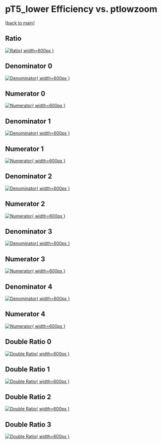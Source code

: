 # pT5_lower Efficiency vs. ptlowzoom

[[back to main](./)]



## Ratio

[![Ratio](../mtv/var/pT5_lower_vtr_0_0_eff_ptlowzoom.png){ width=600px }](../mtv/var/pT5_lower_vtr_0_0_eff_ptlowzoom.pdf)

## Denominator 0

[![Denominator](../mtv/den/pT5_lower_vtr_0_0_eff_ptlowzoom_den0.png){ width=600px }](../mtv/den/pT5_lower_vtr_0_0_eff_ptlowzoom_den0.pdf)

## Numerator 0

[![Numerator](../mtv/num/pT5_lower_vtr_0_0_eff_ptlowzoom_num0.png){ width=600px }](../mtv/num/pT5_lower_vtr_0_0_eff_ptlowzoom_num0.pdf)

## Denominator 1

[![Denominator](../mtv/den/pT5_lower_vtr_0_0_eff_ptlowzoom_den1.png){ width=600px }](../mtv/den/pT5_lower_vtr_0_0_eff_ptlowzoom_den1.pdf)

## Numerator 1

[![Numerator](../mtv/num/pT5_lower_vtr_0_0_eff_ptlowzoom_num1.png){ width=600px }](../mtv/num/pT5_lower_vtr_0_0_eff_ptlowzoom_num1.pdf)

## Denominator 2

[![Denominator](../mtv/den/pT5_lower_vtr_0_0_eff_ptlowzoom_den2.png){ width=600px }](../mtv/den/pT5_lower_vtr_0_0_eff_ptlowzoom_den2.pdf)

## Numerator 2

[![Numerator](../mtv/num/pT5_lower_vtr_0_0_eff_ptlowzoom_num2.png){ width=600px }](../mtv/num/pT5_lower_vtr_0_0_eff_ptlowzoom_num2.pdf)

## Denominator 3

[![Denominator](../mtv/den/pT5_lower_vtr_0_0_eff_ptlowzoom_den3.png){ width=600px }](../mtv/den/pT5_lower_vtr_0_0_eff_ptlowzoom_den3.pdf)

## Numerator 3

[![Numerator](../mtv/num/pT5_lower_vtr_0_0_eff_ptlowzoom_num3.png){ width=600px }](../mtv/num/pT5_lower_vtr_0_0_eff_ptlowzoom_num3.pdf)

## Denominator 4

[![Denominator](../mtv/den/pT5_lower_vtr_0_0_eff_ptlowzoom_den4.png){ width=600px }](../mtv/den/pT5_lower_vtr_0_0_eff_ptlowzoom_den4.pdf)

## Numerator 4

[![Numerator](../mtv/num/pT5_lower_vtr_0_0_eff_ptlowzoom_num4.png){ width=600px }](../mtv/num/pT5_lower_vtr_0_0_eff_ptlowzoom_num4.pdf)

## Double Ratio 0

[![Double Ratio](../mtv/ratio/pT5_lower_vtr_0_0_eff_ptlowzoom_ratio0.png){ width=600px }](../mtv/ratio/pT5_lower_vtr_0_0_eff_ptlowzoom_ratio0.pdf)

## Double Ratio 1

[![Double Ratio](../mtv/ratio/pT5_lower_vtr_0_0_eff_ptlowzoom_ratio1.png){ width=600px }](../mtv/ratio/pT5_lower_vtr_0_0_eff_ptlowzoom_ratio1.pdf)

## Double Ratio 2

[![Double Ratio](../mtv/ratio/pT5_lower_vtr_0_0_eff_ptlowzoom_ratio2.png){ width=600px }](../mtv/ratio/pT5_lower_vtr_0_0_eff_ptlowzoom_ratio2.pdf)

## Double Ratio 3

[![Double Ratio](../mtv/ratio/pT5_lower_vtr_0_0_eff_ptlowzoom_ratio3.png){ width=600px }](../mtv/ratio/pT5_lower_vtr_0_0_eff_ptlowzoom_ratio3.pdf)

